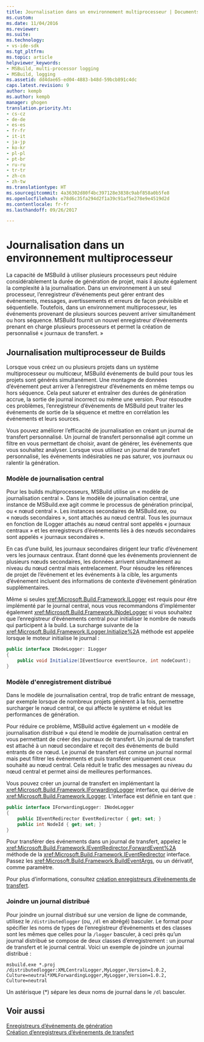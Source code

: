 ```yaml
---
title: Journalisation dans un environnement multiprocesseur | Documents Microsoft
ms.custom: 
ms.date: 11/04/2016
ms.reviewer: 
ms.suite: 
ms.technology:
- vs-ide-sdk
ms.tgt_pltfrm: 
ms.topic: article
helpviewer_keywords:
- MSBuild, multi-processor logging
- MSBuild, logging
ms.assetid: dd4dae65-ed04-4883-b48d-59bcb891c4dc
caps.latest.revision: 9
author: kempb
ms.author: kempb
manager: ghogen
translation.priority.ht:
- cs-cz
- de-de
- es-es
- fr-fr
- it-it
- ja-jp
- ko-kr
- pl-pl
- pt-br
- ru-ru
- tr-tr
- zh-cn
- zh-tw
ms.translationtype: HT
ms.sourcegitcommit: 4a36302d80f4bc397128e3838c9abf858a0b5fe8
ms.openlocfilehash: e78d6c35fa294d2f1a39c91af5e278e9e4519d2d
ms.contentlocale: fr-fr
ms.lasthandoff: 09/26/2017

---
```

# <a name="logging-in-a-multi-processor-environment"></a>Journalisation dans un environnement multiprocesseur
La capacité de MSBuild à utiliser plusieurs processeurs peut réduire considérablement la durée de génération de projet, mais il ajoute également la complexité à la journalisation. Dans un environnement à un seul processeur, l’enregistreur d’événements peut gérer entrant des événements, messages, avertissements et erreurs de façon prévisible et séquentielle. Toutefois, dans un environnement multiprocesseur, les événements provenant de plusieurs sources peuvent arriver simultanément ou hors séquence. MSBuild fournit un nouvel enregistreur d’événements prenant en charge plusieurs processeurs et permet la création de personnalisé « journaux de transfert. »  
  
## <a name="logging-multiple-processor-builds"></a>Journalisation multiprocesseur de Builds  
 Lorsque vous créez un ou plusieurs projets dans un système multiprocesseur ou multicœur, MSBuild événements de build pour tous les projets sont générés simultanément. Une montagne de données d’événement peut arriver à l’enregistreur d’événements en même temps ou hors séquence. Cela peut saturer et entraîner des durées de génération accrue, la sortie de journal incorrect ou même une version. Pour résoudre ces problèmes, l’enregistreur d’événements de MSBuild peut traiter les événements de sortie de la séquence et mettre en corrélation les événements et leurs sources.  
  
 Vous pouvez améliorer l’efficacité de journalisation en créant un journal de transfert personnalisé. Un journal de transfert personnalisé agit comme un filtre en vous permettant de choisir, avant de générer, les événements que vous souhaitez analyser. Lorsque vous utilisez un journal de transfert personnalisé, les événements indésirables ne pas saturer, vos journaux ou ralentir la génération.  
  
### <a name="central-logging-model"></a>Modèle de journalisation central  
 Pour les builds multiprocesseurs, MSBuild utilise un « modèle de journalisation central ». Dans le modèle de journalisation central, une instance de MSBuild.exe agit comme le processus de génération principal, ou « nœud central ». Les instances secondaires de MSBuild.exe, ou « nœuds secondaires », sont attachés au nœud central. Tous les journaux en fonction de ILogger attachés au nœud central sont appelés « journaux centraux » et les enregistreurs d’événements liés à des nœuds secondaires sont appelés « journaux secondaires ».  
  
 En cas d’une build, les journaux secondaires dirigent leur trafic d’événement vers les journaux centraux. Étant donné que les événements proviennent de plusieurs nœuds secondaires, les données arrivent simultanément au niveau du nœud central mais entrelacement. Pour résoudre les références de projet de l’événement et les événements à la cible, les arguments d’événement incluent des informations de contexte d’événement génération supplémentaires.  
  
 Même si seules <xref:Microsoft.Build.Framework.ILogger> est requis pour être implémenté par le journal central, nous vous recommandons d’implémenter également <xref:Microsoft.Build.Framework.INodeLogger> si vous souhaitez que l’enregistreur d’événements central pour initialiser le nombre de nœuds qui participent à la build. La surcharge suivante de la <xref:Microsoft.Build.Framework.ILogger.Initialize%2A> méthode est appelée lorsque le moteur initialise le journal :  
  
```csharp
public interface INodeLogger: ILogger  
{  
    public void Initialize(IEventSource eventSource, int nodeCount);  
}  
```  
  
### <a name="distributed-logging-model"></a>Modèle d'enregistrement distribué  
 Dans le modèle de journalisation central, trop de trafic entrant de message, par exemple lorsque de nombreux projets génèrent à la fois, permettre surcharger le nœud central, ce qui affecte le système et réduit les performances de génération.  
  
 Pour réduire ce problème, MSBuild active également un « modèle de journalisation distribué » qui étend le modèle de journalisation central en vous permettant de créer des journaux de transfert. Un journal de transfert est attaché à un nœud secondaire et reçoit des événements de build entrants de ce nœud. Le journal de transfert est comme un journal normal mais peut filtrer les événements et puis transférer uniquement ceux souhaité au nœud central. Cela réduit le trafic des messages au niveau du nœud central et permet ainsi de meilleures performances.  
  
 Vous pouvez créer un journal de transfert en implémentant la <xref:Microsoft.Build.Framework.IForwardingLogger> interface, qui dérive de <xref:Microsoft.Build.Framework.ILogger>. L’interface est définie en tant que :  
  
```csharp
public interface IForwardingLogger: INodeLogger  
{  
    public IEventRedirector EventRedirector { get; set; }  
    public int NodeId { get; set; }  
}  
```  
  
 Pour transférer des événements dans un journal de transfert, appelez le <xref:Microsoft.Build.Framework.IEventRedirector.ForwardEvent%2A> méthode de la <xref:Microsoft.Build.Framework.IEventRedirector> interface. Passez les <xref:Microsoft.Build.Framework.BuildEventArgs>, ou un dérivatif, comme paramètre.  
  
 Pour plus d’informations, consultez [création enregistreurs d’événements de transfert](../msbuild/creating-forwarding-loggers.md).  
  
### <a name="attaching-a-distributed-logger"></a>Joindre un journal distribué  
 Pour joindre un journal distribué sur une version de ligne de commande, utilisez le `/distributedlogger` (ou, `/dl` en abrégé) basculer. Le format pour spécifier les noms de types de l’enregistreur d’événements et des classes sont les mêmes que celles pour la `/logger` basculer, à ceci près qu’un journal distribué se compose de deux classes d’enregistrement : un journal de transfert et le journal central. Voici un exemple de joindre un journal distribué :  
  
```  
msbuild.exe *.proj /distributedlogger:XMLCentralLogger,MyLogger,Version=1.0.2,  
Culture=neutral*XMLForwardingLogger,MyLogger,Version=1.0.2,  
Culture=neutral  
```  
  
 Un astérisque (*) sépare les deux noms de journal dans le `/dl` basculer.  
  
## <a name="see-also"></a>Voir aussi  
 [Enregistreurs d’événements de génération](../msbuild/build-loggers.md)   
 [Création d’enregistreurs d’événements de transfert](../msbuild/creating-forwarding-loggers.md)

